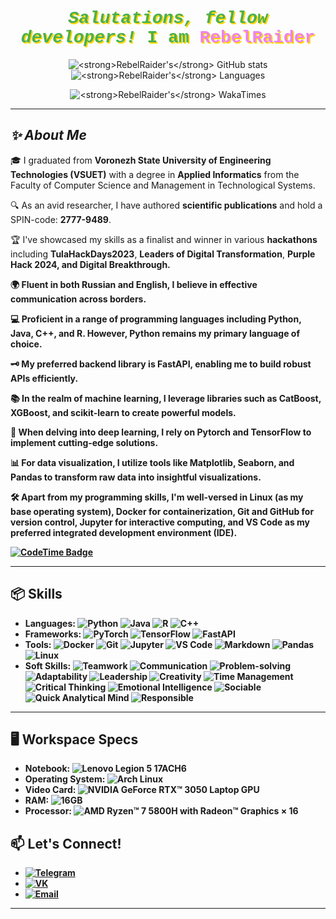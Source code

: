 <div align="center">
   <h1 style="font-family: 'Courier New', Courier, monospace; font-weight: bold; color: #4CAF50; text-shadow: 2px 2px #FFD700;"><em>Salutations, fellow developers!</em> I am <span style="color: #EE82EE;">RebelRaider</span></h1>

  <p>
    <img src="https://github-readme-stats.vercel.app/api?username=RebelRaider&show_icons=true&theme=synthwave&hide=stars,issues&show_owner=true&show=prs_merged" alt="<strong>RebelRaider's</strong> GitHub stats">
    <img src="https://github-readme-stats.vercel.app/api/top-langs/?username=RebelRaider&layout=compact&count_private=true&theme=synthwave&show_owner=true" alt="<strong>RebelRaider's</strong> Languages">
  </p>
  <p>
    <img src="https://github-readme-stats.vercel.app/api/wakatime?username=@RebelRaider" alt="<strong>RebelRaider's</strong> WakaTimes">
</div>

---

## <em>✨ About Me</em>

🎓 I graduated from <strong>Voronezh State University of Engineering Technologies (VSUET)</strong> with a degree in <strong>Applied Informatics</strong> from the Faculty of Computer Science and Management in Technological Systems.

🔍 As an avid researcher, I have authored <strong>scientific publications</strong> and hold a SPIN-code: <strong>2777-9489</strong>.

🏆 I've showcased my skills as a finalist and winner in various <strong>hackathons</strong> including <strong>TulaHackDays2023</strong>, <strong>Leaders of Digital Transformation</strong>, <strong>Purple Hack 2024</storng>, and <strong>Digital Breakthrough</strong>.

🌍 Fluent in both <strong>Russian</strong> and <strong>English</strong>, I believe in <strong>effective communication</strong> across borders.

💻 Proficient in a range of <strong>programming languages</strong> including <strong>Python</strong>, <strong>Java</strong>, <strong>C++</strong>, and <strong>R</strong>. However, <strong>Python</strong> remains my <strong>primary language of choice</strong>.

🗝 My preferred <strong>backend library</strong> is <strong>FastAPI</strong>, enabling me to build <strong>robust APIs</strong> efficiently.

📚 In the realm of <strong>machine learning</strong>, I leverage libraries such as <strong>CatBoost</strong>, <strong>XGBoost</strong>, and <strong>scikit-learn</strong> to create <strong>powerful models</strong>.

🤖 When delving into <strong>deep learning</strong>, I rely on <strong>Pytorch</strong> and <strong>TensorFlow</strong> to implement <strong>cutting-edge solutions</strong>.

📊 For <strong>data visualization</strong>, I utilize tools like <strong>Matplotlib</strong>, <strong>Seaborn</strong>, and <strong>Pandas</strong> to transform raw data into <strong>insightful visualizations</strong>.

🛠️ Apart from my <strong>programming skills</strong>, I'm well-versed in <strong>Linux</strong> (as my <strong>base operating system</strong>), <strong>Docker</strong> for <strong>containerization</strong>, <strong>Git</strong> and <strong>GitHub</strong> for <strong>version control</strong>, <strong>Jupyter</strong> for <strong>interactive computing</strong>, and <strong>VS Code</strong> as my preferred <strong>integrated development environment (IDE)</strong>.
  </p>
     <p>
    <a href="https://codetime.dev">
      <img src="https://img.shields.io/endpoint?style=social&color=222&url=https%3A%2F%2Fapi.codetime.dev%2Fshield%3Fid%3D24542%26project%3D%26in=0" alt="CodeTime Badge">
    </a>
  </p>

---

## 📦 Skills

- **Languages:**
![Python](https://img.shields.io/badge/Python-14354C?style=for-the-badge&logo=python&logoColor=white)
![Java](https://img.shields.io/badge/Java-ED8B00?style=for-the-badge&logo=openjdk&logoColor=white)
![R](https://img.shields.io/badge/R-276DC3?style=for-the-badge&logo=r&logoColor=white)
![C++](https://img.shields.io/badge/C%2B%2B-00599C?style=for-the-badge&logo=c%2B%2B&logoColor=white)
- **Frameworks:**
![PyTorch](https://img.shields.io/badge/pytorch-EE4C2C?style=for-the-badge&logo=pytorch&logoColor=white)
![TensorFlow](https://img.shields.io/badge/tensorflow-FF6F00?style=for-the-badge&logo=tensorflow&logoColor=white)
![FastAPI](https://img.shields.io/badge/fastapi-009688?style=for-the-badge&logo=fastapi&logoColor=white)
- **Tools:**
![Docker](https://img.shields.io/badge/docker-2496ED?style=for-the-badge&logo=docker&logoColor=white)
![Git](https://img.shields.io/badge/git-F05032?style=for-the-badge&logo=git&logoColor=white)
![Jupyter](https://img.shields.io/badge/jupyter-F37626?style=for-the-badge&logo=jupyter&logoColor=white)
![VS Code](https://img.shields.io/badge/visual%20studio%20code-007ACC?style=for-the-badge&logo=visual-studio-code&logoColor=white)
![Markdown](https://img.shields.io/badge/markdown-%23000000.svg?style=for-the-badge&logo=markdown&logoColor=white)
![Pandas](https://img.shields.io/badge/pandas-%23150458.svg?style=for-the-badge&logo=pandas&logoColor=white)
![Linux](https://img.shields.io/badge/Linux-FCC624?style=for-the-badge&logo=linux&logoColor=black)
- **Soft Skills:**
![Teamwork](https://img.shields.io/badge/Teamwork-%234CAF50.svg?style=for-the-badge&logoColor=white)
![Communication](https://img.shields.io/badge/Communication-%230077B5.svg?style=for-the-badge&logoColor=white)
![Problem-solving](https://img.shields.io/badge/Problem--solving-%23FFA500.svg?style=for-the-badge&logoColor=white)
![Adaptability](https://img.shields.io/badge/Adaptability-%23FF5733.svg?style=for-the-badge&logoColor=white)
![Leadership](https://img.shields.io/badge/Leadership-%23FFD700.svg?style=for-the-badge&logoColor=white)
![Creativity](https://img.shields.io/badge/Creativity-%23FF1493.svg?style=for-the-badge&logoColor=white)
![Time Management](https://img.shields.io/badge/Time_Management-%2300A500.svg?style=for-the-badge&logoColor=white)
![Critical Thinking](https://img.shields.io/badge/Critical_Thinking-%23DFF500.svg?style=for-the-badge&logoColor=white)
![Emotional Intelligence](https://img.shields.io/badge/Emotional_Intelligence-%28696969.svg?style=for-the-badge&logoColor=white)
![Sociable](https://img.shields.io/badge/Sociable-%2300BFFF.svg?style=for-the-badge&logoColor=white)
![Quick Analytical Mind](https://img.shields.io/badge/Quick_Analytical_Mind-%23FFD73A.svg?style=for-the-badge&logoColor=white)
![Responsible](https://img.shields.io/badge/Responsible-%233CB371.svg?style=for-the-badge&logoColor=white)
---

## 🖥️ Workspace Specs

- **Notebook:**
![Lenovo Legion 5 17ACH6](https://img.shields.io/badge/Lenovo_Legion_5_17ACH6-000000?style=for-the-badge&logo=lenovo&logoColor=white)
- **Operating System:**
![Arch Linux](https://img.shields.io/badge/Arch_Linux-1793D1?style=for-the-badge&logo=arch-linux&logoColor=white)
- **Video Card:**
![NVIDIA GeForce RTX™ 3050 Laptop GPU](https://img.shields.io/badge/NVIDIA-RTX3050Mobile-76B900?style=for-the-badge&logo=nvidia&logoColor=white)
- **RAM:**
![16GB](https://img.shields.io/badge/RAM-16GB-0076C5?style=for-the-badge&logoColor=white)
- **Processor:**
![AMD Ryzen™ 7 5800H with Radeon™ Graphics × 16](https://img.shields.io/badge/AMD-Ryzen_7_5800H-ED1C24?style=for-the-badge&logo=amd&logoColor=white)
## 📫 Let's Connect!

- [![Telegram](https://img.shields.io/badge/Telegram-2CA5E0?style=for-the-badge&logo=telegram&logoColor=white)](https://t.me/RebelRaider)
- [![VK](https://img.shields.io/badge/VK-%23177BBD.svg?style=for-the-badge&logo=vk&logoColor=white)](https://vk.com/mindreading_genius)
- [![Email](https://img.shields.io/badge/Gmail-D14836?style=for-the-badge&logo=gmail&logoColor=white)](mailto:leonid.chesnikov@gmail.com)

---
